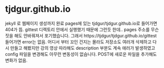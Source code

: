 # tjdgur.github.io

jekyll 로 웹페이지 생성까지 완료
pages에 있는 tjdgur/tjdgur.github.io로 들어가면 404가 뜸. gittest 디렉토리 안에서 실행했기 때문에 그런듯 한데.. pages 주소를 무슨 짓을 해도 
안바꿔져서 포기했습니다. 그래서 https://tjdgur/tjdgur.github.io/gittest 들어가면 error는 없음.
어디서 부터 꼬인 건지는 몰라도 저장소도 여러개 삭제하고 다시 만들고 해봤지만 강의 영상 따라해도 description 부분도 계속 애러가 발생하였고 config 파일을
변경해도 아무런 변동성이 없슴니다. POST에 새로운 파일을 추가해도 변화가 없음. 
